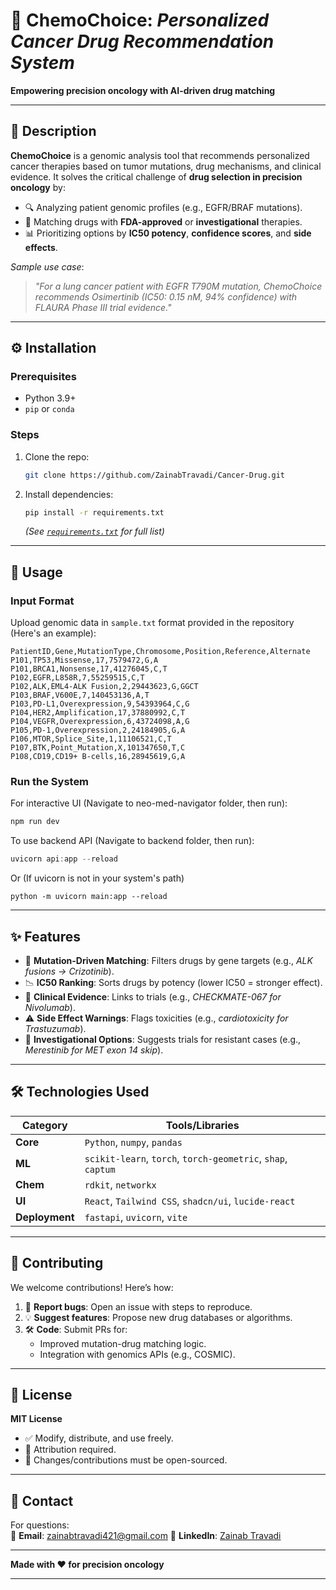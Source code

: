 # 🧬 ChemoChoice: *Personalized Cancer Drug Recommendation System*  

**Empowering precision oncology with AI-driven drug matching**  

---

## 📝 **Description**  
**ChemoChoice** is a genomic analysis tool that recommends personalized cancer therapies based on tumor mutations, drug mechanisms, and clinical evidence. It solves the critical challenge of **drug selection in precision oncology** by:  
- 🔍 Analyzing patient genomic profiles (e.g., EGFR/BRAF mutations).  
- 💊 Matching drugs with **FDA-approved** or **investigational** therapies.  
- 📊 Prioritizing options by **IC50 potency**, **confidence scores**, and **side effects**.  

*Sample use case*:  
> *"For a lung cancer patient with EGFR T790M mutation, ChemoChoice recommends Osimertinib (IC50: 0.15 nM, 94% confidence) with FLAURA Phase III trial evidence."*  

---

## ⚙️ **Installation**  

### Prerequisites  
- Python 3.9+  
- `pip` or `conda`  

### Steps  
1. Clone the repo:  
   ```bash  
   git clone https://github.com/ZainabTravadi/Cancer-Drug.git  
   ```  
2. Install dependencies:  
   ```bash  
   pip install -r requirements.txt  
   ```  
   *(See [`requirements.txt`](requirements.txt) for full list)*  

---

## 🚀 **Usage**  

### Input Format  
Upload genomic data in `sample.txt` format provided in the repository (Here's an example):
```
PatientID,Gene,MutationType,Chromosome,Position,Reference,Alternate
P101,TP53,Missense,17,7579472,G,A
P101,BRCA1,Nonsense,17,41276045,C,T
P102,EGFR,L858R,7,55259515,C,T
P102,ALK,EML4-ALK Fusion,2,29443623,G,GGCT
P103,BRAF,V600E,7,140453136,A,T
P103,PD-L1,Overexpression,9,54393964,C,G
P104,HER2,Amplification,17,37880992,C,T
P104,VEGFR,Overexpression,6,43724098,A,G
P105,PD-1,Overexpression,2,24184905,G,A
P106,MTOR,Splice_Site,1,11106521,C,T
P107,BTK,Point_Mutation,X,101347650,T,C
P108,CD19,CD19+ B-cells,16,28945619,G,A
```

### Run the System  
For interactive UI (Navigate to neo-med-navigator folder, then run):  
```powershell 
npm run dev  
```  
To use backend API (Navigate to backend folder, then run):  
```powershell
uvicorn api:app --reload 
``` 
Or (If uvicorn is not in your system's path)
``` 
python -m uvicorn main:app --reload  
```  

---

## ✨ **Features**  
- 🎯 **Mutation-Driven Matching**: Filters drugs by gene targets (e.g., *ALK fusions → Crizotinib*).  
- 📉 **IC50 Ranking**: Sorts drugs by potency (lower IC50 = stronger effect).  
- 🏥 **Clinical Evidence**: Links to trials (e.g., *CHECKMATE-067 for Nivolumab*).  
- ⚠️ **Side Effect Warnings**: Flags toxicities (e.g., *cardiotoxicity for Trastuzumab*).  
- 🔄 **Investigational Options**: Suggests trials for resistant cases (e.g., *Merestinib for MET exon 14 skip*).  

---

## 🛠️ **Technologies Used**  
| Category       | Tools/Libraries                                                                 |  
|----------------|---------------------------------------------------------------------------------|  
| **Core**       | `Python`, `numpy`, `pandas`                                                     |  
| **ML**         | `scikit-learn`, `torch`, `torch-geometric`, `shap`, `captum`                    |  
| **Chem**       | `rdkit`, `networkx`                                                             |  
| **UI**         | `React`, `Tailwind CSS`, `shadcn/ui`, `lucide-react`                            |   
| **Deployment** | `fastapi`, `uvicorn`, `vite`                                                    |  
---

## 🤝 **Contributing**  
We welcome contributions! Here’s how:  
1. 🐛 **Report bugs**: Open an issue with steps to reproduce.  
2. 💡 **Suggest features**: Propose new drug databases or algorithms.  
3. 🛠️ **Code**: Submit PRs for:  
   - Improved mutation-drug matching logic.  
   - Integration with genomics APIs (e.g., COSMIC).  

---

## 📜 **License**  
**MIT License**  
- ✅ Modify, distribute, and use freely.  
- 📝 Attribution required.  
- 🔄 Changes/contributions must be open-sourced.  

---

## 📧 **Contact**  
For questions:  
📩 **Email**: [zainabtravadi421@gmail.com](mailto:zainabtravadi421@gmail.com) 
🔗 **LinkedIn**: [Zainab Travadi](https://www.linkedin.com/in/zainab-travadi-119a83373/)

---  

**Made with ❤️ for precision oncology**  

---
